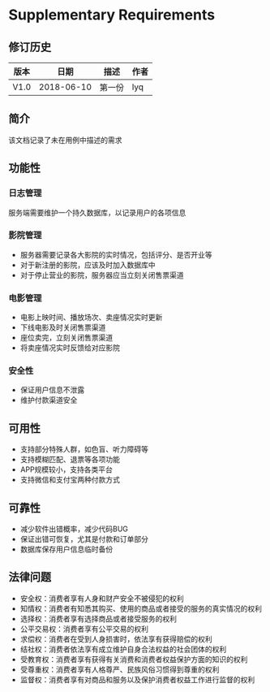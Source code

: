 # Supplementary Requirements
## 修订历史

版本  | 日期 | 描述 | 作者
---- | ---- | ---- | ---
V1.0 | 2018-06-10 | 第一份 | lyq

## 简介

该文档记录了未在用例中描述的需求

## 功能性

### 日志管理
服务端需要维护一个持久数据库，以记录用户的各项信息
### 影院管理
- 服务器需要记录各大影院的实时情况，包括评分、是否开业等
- 对于新注册的影院，应该及时加入数据库中
- 对于停止营业的影院，服务器应当立刻关闭售票渠道
### 电影管理
- 电影上映时间、播放场次、卖座情况实时更新
- 下线电影及时关闭售票渠道
- 座位卖完，立刻关闭售票渠道
- 将卖座情况实时反馈给对应影院
### 安全性
- 保证用户信息不泄露
- 维护付款渠道安全

## 可用性
- 支持部分特殊人群，如色盲、听力障碍等
- 支持模糊匹配、退票等各项功能
- APP规模较小，支持各类平台
- 支持微信和支付宝两种付款方式

## 可靠性
- 减少软件出错概率，减少代码BUG
- 保证出错可恢复，尤其是付款和订单部分
- 数据库保存用户信息临时备份

## 法律问题
- 安全权：消费者享有人身和财产安全不被侵犯的权利
- 知情权：消费者有知悉其购买、使用的商品或者接受的服务的真实情况的权利
- 选择权：消费者享有选择商品或者接受服务的权利
- 公平交易权：消费者享有公平交易的权利
- 求偿权：消费者在受到人身损害时，依法享有获得赔偿的权利
- 结社权：消费者依法享有成立维护自身合法权益的社会团体的权利
- 受教育权：消费者享有获得有关消费和消费者权益保护方面的知识的权利
- 受尊重权：消费者享有人格尊严、民族风俗习惯得到尊重的权利
- 监督权：消费者享有对商品和服务以及保护消费者权益工作进行监督的权利
